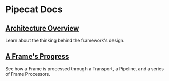 # Pipecat Docs

## [Architecture Overview](architecture.md)

Learn about the thinking behind the framework's design.

## [A Frame's Progress](frame-progress.md)

See how a Frame is processed through a Transport, a Pipeline, and a series of Frame Processors.

